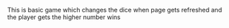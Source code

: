 This is basic game which changes the dice when page gets refreshed and the player gets the higher number wins
